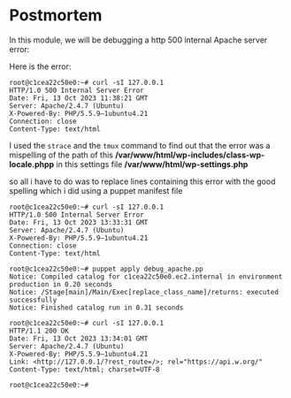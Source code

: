 # Postmortem

In this module, we will be debugging a http 500 internal Apache server error:

Here is the error:
```
root@c1cea22c50e0:~# curl -sI 127.0.0.1
HTTP/1.0 500 Internal Server Error
Date: Fri, 13 Oct 2023 11:38:21 GMT
Server: Apache/2.4.7 (Ubuntu)
X-Powered-By: PHP/5.5.9–1ubuntu4.21
Connection: close
Content-Type: text/html
```

I used the `strace` and the `tmux` command to find out that the error was a mispelling of the path of this **/var/www/html/wp-includes/class-wp-locale.phpp** in this settings file **/var/www/html/wp-settings.php**

so all i have to do was to replace lines containing this error with the good spelling which i did using a puppet manifest file
```
root@c1cea22c50e0:~# curl -sI 127.0.0.1
HTTP/1.0 500 Internal Server Error
Date: Fri, 13 Oct 2023 13:33:31 GMT
Server: Apache/2.4.7 (Ubuntu)
X-Powered-By: PHP/5.5.9–1ubuntu4.21
Connection: close
Content-Type: text/html

root@c1cea22c50e0:~# puppet apply debug_apache.pp
Notice: Compiled catalog for c1cea22c50e0.ec2.internal in environment production in 0.20 seconds
Notice: /Stage[main]/Main/Exec[replace_class_name]/returns: executed successfully
Notice: Finished catalog run in 0.31 seconds

root@c1cea22c50e0:~# curl -sI 127.0.0.1
HTTP/1.1 200 OK
Date: Fri, 13 Oct 2023 13:34:01 GMT
Server: Apache/2.4.7 (Ubuntu)
X-Powered-By: PHP/5.5.9–1ubuntu4.21
Link: <http://127.0.0.1/?rest_route=/>; rel="https://api.w.org/"
Content-Type: text/html; charset=UTF-8

root@c1cea22c50e0:~#
```

